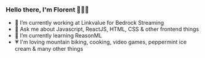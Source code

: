 ### Hello there, I'm Florent 🧑🏻‍💻

- 🔭 I’m currently working at Linkvalue for Bedrock Streaming
- 💬 Ask me about Javascript, ReactJS, HTML, CSS & other frontend things
- 🌱 I’m currently learning ReasonML
- 💗 I'm loving mountain biking, cooking, video games, peppermint ice cream & many other things


<!--
**florentbarriol/florentbarriol** is a ✨ _special_ ✨ repository because its `README.md` (this file) appears on your GitHub profile.

Here are some ideas to get you started:

- 🔭 I’m currently working at Bedrock Streaming
- 🌱 I’m currently learning ...
- 👯 I’m looking to collaborate on ...
- 🤔 I’m looking for help with ...
- 💬 Ask me about ...
- 📫 How to reach me: ...
- 😄 Pronouns: ...
- ⚡ Fun fact: ...
-->
